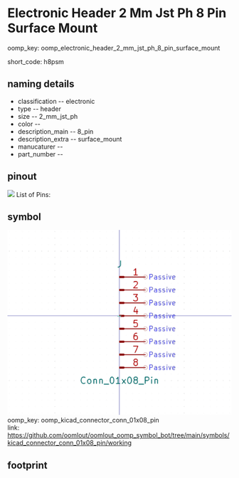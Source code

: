# Electronic Header 2 Mm Jst Ph 8 Pin Surface Mount
oomp_key: oomp_electronic_header_2_mm_jst_ph_8_pin_surface_mount  

short_code: h8psm
## naming details
* classification -- electronic
* type -- header
* size -- 2_mm_jst_ph
* color -- 
* description_main -- 8_pin
* description_extra -- surface_mount
* manucaturer -- 
* part_number -- 
## pinout
![](working_pinout_600.png)
List of Pins:

## symbol

![](symbol/0/working/working_600.png)  
oomp_key: oomp_kicad_connector_conn_01x08_pin  
link: https://github.com/oomlout/oomlout_oomp_symbol_bot/tree/main/symbols/kicad_connector_conn_01x08_pin/working  


## footprint
